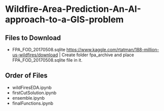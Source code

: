 # Wildfire-Area-Prediction-An-AI-approach-to-a-GIS-problem

## Files to Download
* FPA_FOD_20170508.sqlite https://www.kaggle.com/rtatman/188-million-us-wildfires/download | Create folder fpa_archive and place FPA_FOD_20170508.sqlite file in it.

## Order of Files
* wildFiresEDA.ipynb
* firstCutSolution.ipynb
* ensemble.ipynb
* finalFunctions.ipynb
